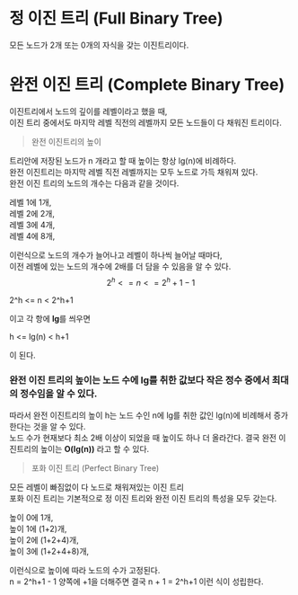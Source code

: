 

# 정 이진 트리 (Full Binary Tree)

모든 노드가 2개 또는 0개의 자식을 갖는 이진트리이다.  

# 완전 이진 트리 (Complete Binary Tree)

이진트리에서 노드의 깊이를 레벨이라고 했을 때,  
이진 트리 중에서도 마지막 레벨 직전의 레벨까지 모든 노드들이 다 채워진 트리이다.  

> 완전 이진트리의 높이

트리안에 저장된 노드가 n 개라고 할 때 높이는 항상 lg(n)에 비례하다.  
완전 이진트리는 마지막 레벨 직전 레벨까지는 모두 노드로 가득 채워져 있다.  
완전 이진 트리의 노드의 개수는 다음과 같을 것이다.  

레벨 1에 1개,  
레벨 2에 2개,  
레벨 3에 4개,  
레벨 4에 8개,  

이런식으로 노드의 개수가 늘어나고 레벨이 하나씩 늘어날 때마다,  
이전 레벨에 있는 노드의 개수에 2배를 더 담을 수 있음을 알 수 있다.  
$$ 
2^h <= n <= 2^h+1 − 1
$$

2^h <= n < 2^h+1
 

이고 각 항에 **lg**를 씌우면

h <= lg(n) < h+1


이 된다.  
### 완전 이진 트리의 높이는 노드 수에 **lg**를 취한 값보다 작은 정수 중에서 최대의 정수임을 알 수 있다.  

따라서 완전 이진트리의 높이 h는 노드 수인 n에 lg를 취한 값인 lg(n)에 비례해서 증가한다는 것을 알 수 있다.  
노드 수가 현재보다 최소 2배 이상이 되었을 때 높이도 하나 더 올라간다.
결국 완전 이진트리의 높이는  **O(lg(n))** 라고 할 수 있다.

> 포화 이진 트리 (Perfect Binary Tree)

모든 레벨이 빠짐없이 다 노드로 채워져있는 이진 트리  
포화 이진 트리는 기본적으로 정 이진 트리와 완전 이진 트리의 특성을 모두 갖는다.  

높이 0에 1개,  
높이 1에 (1+2)개,  
높이 2에 (1+2+4)개,  
높이 3에 (1+2+4+8)개,  

이런식으로 높이에 따라 노드의 수가 고정된다.  
n = 2^h+1 - 1 
양쪽에 +1을 더해주면 결국
n + 1 = 2^h+1 이런 식이 성립한다.


